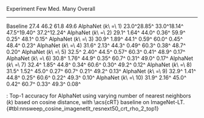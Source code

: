 Experiment                     Few         Med.         Many      Overall
---------------------  -----------  -----------  -----------  -----------
Baseline                      27.4         46.2         61.8         49.6
AlphaNet (_k_\ =\ 1)   23.0^28.85^  33.0^18.14^  47.5^19.40^  37.2^12.24^
AlphaNet (_k_\ =\ 2)   29.1^ 1.64^  44.0^ 0.36^  59.9^ 0.25^  48.1^ 0.15^
AlphaNet (_k_\ =\ 3)   30.9^ 1.89^  44.1^ 0.59^  60.0^ 0.45^  48.4^ 0.23^
AlphaNet (_k_\ =\ 4)   31.6^ 2.13^  44.3^ 0.49^  60.3^ 0.38^  48.7^ 0.20^
AlphaNet (_k_\ =\ 5)   32.5^ 2.40^  44.5^ 0.57^  60.3^ 0.41^  48.9^ 0.17^
AlphaNet (_k_\ =\ 6)   30.8^ 1.76^  44.9^ 0.35^  60.7^ 0.31^  49.0^ 0.17^
AlphaNet (_k_\ =\ 7)   32.4^ 1.85^  44.8^ 0.34^  60.6^ 0.30^  49.2^ 0.12^
AlphaNet (_k_\ =\ 8)   31.5^ 1.52^  45.0^ 0.27^  60.7^ 0.21^  49.2^ 0.13^
AlphaNet (_k_\ =\ 9)   32.9^ 1.41^  44.8^ 0.25^  60.6^ 0.22^  49.3^ 0.10^
AlphaNet (_k_\ =\ 10)  31.9^ 2.16^  45.0^ 0.42^  60.7^ 0.33^  49.3^ 0.08^

: Top-1 accuracy for AlphaNet using varying number of nearest neighbors (_k_) based on cosine distance, with \acs{cRT} baseline on ImageNet-LT. {#tbl:nnsweep_cosine_imagenetlt_resnext50_crt_rho_2_top1}
